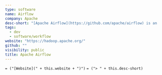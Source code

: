 ```yaml
---
type: software
name: Airflow
company: Apache
desc-short: "[Apache Airflow](https://github.com/apache/airflow) is an open-source platform for developing, scheduling, and monitoring batch-oriented workflows. Airflow's extensible Python framework enables you to build workflows connecting with virtually any technology. A web interface helps manage the state of your workflows. Airflow is deployable in many ways, varying from a single process on your laptop to a distributed setup to support even the biggest workflows.\n"
tags:
  - dev
  - software/workflow
website: "https://hadoop.apache.org/"
github: ""
visibility: public
title: Apache Airflow
---
```

`= ("[Website](" + this.website + ")")`
`= ("> " + this.desc-short)`
